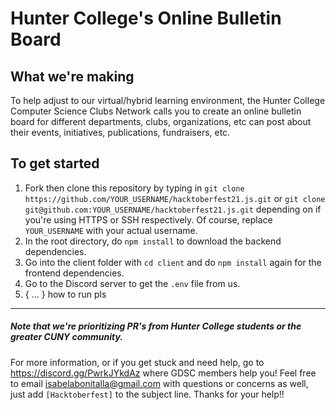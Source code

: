 # Hunter College's Online Bulletin Board

## What we're making

To help adjust to our virtual/hybrid learning environment, the Hunter College Computer Science Clubs Network calls you to create an online bulletin board for different departments, clubs, organizations, etc can post about their events, initiatives, publications, fundraisers, etc. 

## To get started

1. Fork then clone this repository by typing in `git clone https://github.com/YOUR_USERNAME/hacktoberfest21.js.git` or `git clone git@github.com:YOUR_USERNAME/hacktoberfest21.js.git` depending on if you're using HTTPS or SSH respectively. Of course, replace `YOUR_USERNAME` with your actual username.
2. In the root directory, do `npm install` to download the backend dependencies.
3. Go into the client folder with `cd client` and do `npm install` again for the frontend dependencies. 
4. Go to the Discord server to get the `.env` file from us.
5. { ... } how to run pls

---

##### Note that we're prioritizing PR's from Hunter College students or the greater CUNY community.
For more information, or if you get stuck and need help, go to https://discord.gg/PwrkJYkdAz where GDSC members help you! Feel free to email isabelabonitalla@gmail.com with questions or concerns as well, just add `[Hacktoberfest]` to the subject line. Thanks for your help!!

